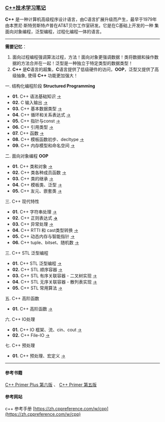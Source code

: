 ### [C++技术学习笔记](https://docs.microsoft.com/zh-cn/dotnet/)
**C++** 是一种计算机高级程序设计语言，由C语言扩展升级而产生，最早于1979年由本贾尼·斯特劳斯特卢普在AT&T贝尔工作室研发。它是在C基础上开发的一种
集面向对象编程，泛型编程，过程化编程一体的语言。

----
**需要记忆**：

1. 面向过程编程强调算法过程，方法！面向对象更强调数据！类将数据和操作数据的方法合并在一起！泛型是一种独立于特定类型的数据类型！ 
2. **C++** 是**C**语言的超集，**C**语言提供了低级硬件的访问，**OOP**，泛型又提供了高级抽象, 使得 **C++** 功能更加强大！

一. 结构化编程阶段 **Structured Programming**

- **01.** C++ 语法基础知识 [->](./contents/CppBasicknowledge.md)
- **02.** C   输入输出 [->](./contents/c.input.output.md)
- **03.** C++ 基本数据类型 [->](./contents/DataTypeAndMathematic.md)
- **04.** C++ 循环和关系表达式 [->](./contents/CPPCirculationAndExpression.md)
- **05.** C++ 指针与const [->](./contents/CPPPointerAndConst.md)
- **06.** C++ 引用类型 [->](./contents/CPPReferenceType.md)
- **07.** C++ 函数 [->](./contents/CPPFunction.md)
- **08.** C++ 模板函数初步、decltype [->](./contents/CPPFunctionTemplateSimple.md)
- **09.** C++ 内存模型和命名空间 [->](./contents/CPPCodeCompileMemory.md)

二. 面向对象编程 **OOP**

- **01.** C++ 类和对象 [->](./contents/CPPClassObject.md)
- **02.** C++ 类各种成员函数 [->](./contents/CPPClassContinue.md)
- **03.** C++ 类的继承 [->](./contents/CPPClassInherit.md)
- **04.** C++ 模板类、泛型 [->](./contents/CPPClassTemplate.md)
- **05.** C++ 友元、嵌套类 [->](./contents/CPPClassAdditional.md)

三. C++ 现代特性

- **01.** C++ 字符串处理 [->](./contents/CPPModernCharacteristics/CPPString.md)
- **02.** C++ 正则表达式 [**->**](./contents/CPPModernCharacteristics/CPPRegularExpression.md)
- **03.** C++ 异常处理 [->](./contents/CPPModernCharacteristics/CPPException.md)
- **04.** C++ RTTI 和 cast类型转换 [->](./contents/CPPModernCharacteristics/CPPRTTI.md)
- **05.** C++ 动态内存与智能指针 [->](./contents/CPPModernCharacteristics/CPPSmartPointer.md)
- **06.** C++ tuple、bitset、随机数 [->](./contents/CPPModernCharacteristics/CPPTupleAndBitsetMore.md)

三. C++ STL 泛型编程

- **01.** C++ STL 泛型编程 [->](./contents/CPPSTLCharacteristics/CPPSTL001.md)
- **02.** C++ STL 顺序容器 [->](./contents/CPPSTLCharacteristics/CPPSequenceContainer.md)
- **03.** C++ STL 有序关联容器 - 二叉树实现 [->](./contents/CPPSTLCharacteristics/CPPAssociatedContainer.md)
- **04.** C++ STL 无序关联容器 - 散列表实现 [->](./contents/CPPSTLCharacteristics/CPPAssociatedHashDirectionary.md)
- **05.** C++ STL 常用算法 [->](./contents/CPPSTLCharacteristics/CPPSTLAlgorithm001.md)

五. C++ 高阶函数

- **01.** C++ 高阶函数 [->](./contents/CPPHigherOrderFunction.md)

六. C++ IO处理

- **01.** C++ IO 框架、流、cin、cout [->](./contents/CPPIOFileSystem.md)
- **02.** C++ File-IO [->](./contents/CPPFileSystem001.md)

七. C++ 预处理

- **01.** C++ 预处理、宏定义 [->](./contents/CPPPretreatment.md)

-----
#### 参考书籍

[C++ Primer Plus 第六版](#) 、 [C++ Primer 第五版](#)

#### 参考网站

c++ 参考手册 [https://zh.cppreference.com/w/cpp](https://zh.cppreference.com/w/cpp)